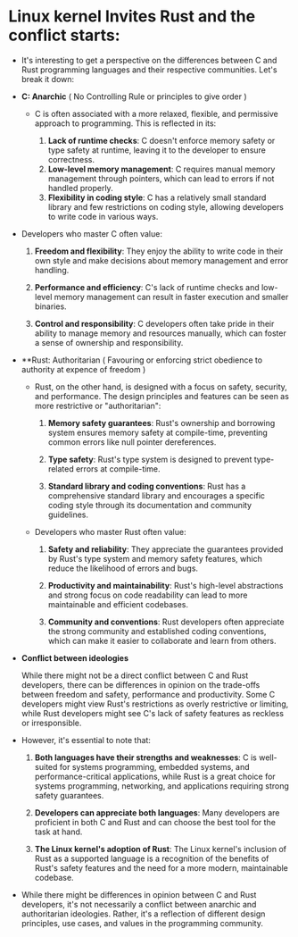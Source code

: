 # Linux kernel Invites Rust and the conflict starts:

-  It's interesting to get a perspective on the differences between C and Rust programming languages and
   their respective communities. Let's break it down:

- **C: Anarchic**  ( No Controlling Rule or principles to give order )

    - C is often associated with a more relaxed, flexible, and permissive approach to programming.
      This is reflected in its:

      1. **Lack of runtime checks**: 
        C doesn't enforce memory safety or type safety at runtime, leaving it to the developer to ensure
        correctness.
      2. **Low-level memory management**: 
        C requires manual memory management through pointers, which can lead to errors if not handled 
        properly.
      3. **Flexibility in coding style**: 
        C has a relatively small standard library and few restrictions on coding style, allowing developers
        to write code in various ways.

- Developers who master C often value:
    1. **Freedom and flexibility**: 
        They enjoy the ability to write code in their own style and make decisions about memory management
        and error handling.

    2. **Performance and efficiency**: 
        C's lack of runtime checks and low-level memory management can result in faster execution and 
        smaller binaries.

    3. **Control and responsibility**: 
        C developers often take pride in their ability to manage memory and resources manually, which can 
        foster a sense of ownership and responsibility.


- **Rust: Authoritarian ( Favouring or enforcing strict obedience to authority at expence of freedom )

    - Rust, on the other hand, is designed with a focus on safety, security, and performance.
      The design principles and features can be seen as more restrictive or "authoritarian":
        
        1. **Memory safety guarantees**: 
        Rust's ownership and borrowing system ensures memory safety at compile-time, preventing common
        errors like null pointer dereferences.

        2. **Type safety**: 
        Rust's type system is designed to prevent type-related errors at compile-time.

        3. **Standard library and coding conventions**: 
        Rust has a comprehensive standard library and encourages a specific coding style through its 
        documentation and community guidelines.

    - Developers who master Rust often value:

        1. **Safety and reliability**: 
        They appreciate the guarantees provided by Rust's type system and memory safety features, which 
        reduce the likelihood of errors and bugs.

        2. **Productivity and maintainability**: 
        Rust's high-level abstractions and strong focus on code readability can lead to more maintainable 
        and efficient codebases.

        3. **Community and conventions**: 
        Rust developers often appreciate the strong community and established coding conventions, which can 
        make it easier to collaborate and learn from others.

- **Conflict between ideologies**

    While there might not be a direct conflict between C and Rust developers, there can be differences in 
    opinion on the trade-offs between freedom and safety, performance and productivity. 
    Some C developers might view Rust's restrictions as overly restrictive or limiting, while Rust 
    developers might see C's lack of safety features as reckless or irresponsible.


- However, it's essential to note that:

    1. **Both languages have their strengths and weaknesses**: 
    C is well-suited for systems programming, embedded systems, and performance-critical applications, 
    while Rust is a great choice for systems programming, networking, and applications requiring strong 
    safety guarantees.

    2. **Developers can appreciate both languages**: 
    Many developers are proficient in both C and Rust and can choose the best tool for the task at hand.

    3. **The Linux kernel's adoption of Rust**: 
    The Linux kernel's inclusion of Rust as a supported language is a recognition of the benefits of Rust's 
    safety features and the need for a more modern, maintainable codebase.

- While there might be differences in opinion between C and Rust developers, it's not necessarily a conflict
  between anarchic and authoritarian ideologies. Rather, it's a reflection of different design principles,
  use cases, and values in the programming community.

